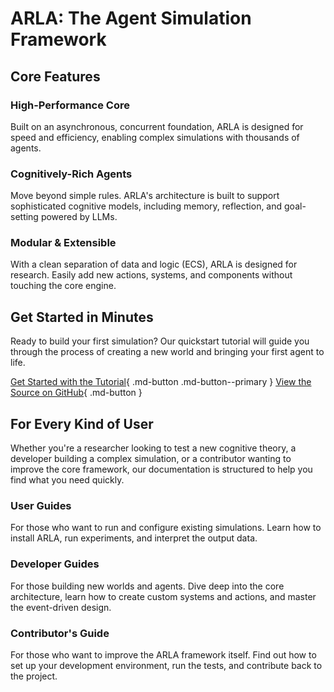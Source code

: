 # ARLA: The Agent Simulation Framework

## Core Features

### High-Performance Core
Built on an asynchronous, concurrent foundation, ARLA is designed for speed and efficiency, enabling complex simulations with thousands of agents.

### Cognitively-Rich Agents
Move beyond simple rules. ARLA's architecture is built to support sophisticated cognitive models, including memory, reflection, and goal-setting powered by LLMs.

### Modular & Extensible
With a clean separation of data and logic (ECS), ARLA is designed for research. Easily add new actions, systems, and components without touching the core engine.

## Get Started in Minutes

Ready to build your first simulation? Our quickstart tutorial will guide you through the process of creating a new world and bringing your first agent to life.

[Get Started with the Tutorial](tutorial.md){ .md-button .md-button--primary } 
[View the Source on GitHub](https://github.com/renbytes/arla){ .md-button }

## For Every Kind of User

Whether you're a researcher looking to test a new cognitive theory, a developer building a complex simulation, or a contributor wanting to improve the core framework, our documentation is structured to help you find what you need quickly.

### User Guides
For those who want to run and configure existing simulations. Learn how to install ARLA, run experiments, and interpret the output data.

### Developer Guides
For those building new worlds and agents. Dive deep into the core architecture, learn how to create custom systems and actions, and master the event-driven design.

### Contributor's Guide
For those who want to improve the ARLA framework itself. Find out how to set up your development environment, run the tests, and contribute back to the project.